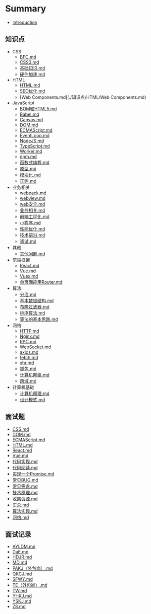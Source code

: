 
# Summary
* [Introduction](README.md)
    
## 知识点
* CSS
  * [BFC.md](./知识点/CSS/BFC.md) 
  * [CSS3.md](./知识点/CSS/CSS3.md) 
  * [基础知识.md](./知识点/CSS/基础知识.md) 
  * [硬件加速.md](./知识点/CSS/硬件加速.md) 
* HTML
  * [HTML.md](./知识点/HTML/HTML.md) 
  * [SEO优化.md](./知识点/HTML/SEO优化.md) 
  * [Web Components.md](./知识点/HTML/Web Components.md) 
* JavaScript
  * [BOM和HTML5.md](./知识点/JavaScript/BOM和HTML5.md) 
  * [Babel.md](./知识点/JavaScript/Babel.md) 
  * [Canvas.md](./知识点/JavaScript/Canvas.md) 
  * [DOM.md](./知识点/JavaScript/DOM.md) 
  * [ECMAScript.md](./知识点/JavaScript/ECMAScript.md) 
  * [EventLoop.md](./知识点/JavaScript/EventLoop.md) 
  * [NodeJS.md](./知识点/JavaScript/NodeJS.md) 
  * [TypeScript.md](./知识点/JavaScript/TypeScript.md) 
  * [Worker.md](./知识点/JavaScript/Worker.md) 
  * [npm.md](./知识点/JavaScript/npm.md) 
  * [函数式编程.md](./知识点/JavaScript/函数式编程.md) 
  * [原型.md](./知识点/JavaScript/原型.md) 
  * [模块化.md](./知识点/JavaScript/模块化.md) 
  * [正则.md](./知识点/JavaScript/正则.md) 
* 业务相关
  * [webpack.md](./知识点/业务相关/webpack.md) 
  * [webview.md](./知识点/业务相关/webview.md) 
  * [web安全.md](./知识点/业务相关/web安全.md) 
  * [业务相关.md](./知识点/业务相关/业务相关.md) 
  * [前端工程化.md](./知识点/业务相关/前端工程化.md) 
  * [小程序.md](./知识点/业务相关/小程序.md) 
  * [性能优化.md](./知识点/业务相关/性能优化.md) 
  * [技术前沿.md](./知识点/业务相关/技术前沿.md) 
  * [调试.md](./知识点/业务相关/调试.md) 
* 其他
  * [其他问题.md](./知识点/其他/其他问题.md) 
* 前端框架
  * [React.md](./知识点/前端框架/React.md) 
  * [Vue.md](./知识点/前端框架/Vue.md) 
  * [Vuex.md](./知识点/前端框架/Vuex.md) 
  * [单页面应用Router.md](./知识点/前端框架/单页面应用Router.md) 
* 算法
  * [分治.md](./知识点/算法/分治.md) 
  * [基本数据结构.md](./知识点/算法/基本数据结构.md) 
  * [布隆过滤器.md](./知识点/算法/布隆过滤器.md) 
  * [排序算法.md](./知识点/算法/排序算法.md) 
  * [算法的基本思路.md](./知识点/算法/算法的基本思路.md) 
* 网络
  * [HTTP.md](./知识点/网络/HTTP.md) 
  * [Nginx.md](./知识点/网络/Nginx.md) 
  * [RPC.md](./知识点/网络/RPC.md) 
  * [WebSocket.md](./知识点/网络/WebSocket.md) 
  * [axios.md](./知识点/网络/axios.md) 
  * [fetch.md](./知识点/网络/fetch.md) 
  * [xhr.md](./知识点/网络/xhr.md) 
  * [抓包.md](./知识点/网络/抓包.md) 
  * [计算机网络.md](./知识点/网络/计算机网络.md) 
  * [跨域.md](./知识点/网络/跨域.md) 
* 计算机基础
  * [计算机原理.md](./知识点/计算机基础/计算机原理.md) 
  * [设计模式.md](./知识点/计算机基础/设计模式.md) 

## 面试题
* [CSS.md](./面试题/CSS.md) 
* [DOM.md](./面试题/DOM.md) 
* [ECMAScript.md](./面试题/ECMAScript.md) 
* [HTML.md](./面试题/HTML.md) 
* [React.md](./面试题/React.md) 
* [Vue.md](./面试题/Vue.md) 
* [代码实现.md](./面试题/代码实现.md) 
* [代码阅读.md](./面试题/代码阅读.md) 
* [实现一个Promise.md](./面试题/实现一个Promise.md) 
* [常见BUG.md](./面试题/常见BUG.md) 
* [常见需求.md](./面试题/常见需求.md) 
* [技术原理.md](./面试题/技术原理.md) 
* [收集资源.md](./面试题/收集资源.md) 
* [汇总.md](./面试题/汇总.md) 
* [算法实现.md](./面试题/算法实现.md) 
* [网络.md](./面试题/网络.md) 

## 面试记录
* [AYLDM.md](./面试记录/AYLDM.md) 
* [DaE.md](./面试记录/DaE.md) 
* [HDJR.md](./面试记录/HDJR.md) 
* [MD.md](./面试记录/MD.md) 
* [PAKJ（外包岗）.md](./面试记录/PAKJ（外包岗）.md) 
* [QKCJ.md](./面试记录/QKCJ.md) 
* [SFWY.md](./面试记录/SFWY.md) 
* [TE（外包岗）.md](./面试记录/TE（外包岗）.md) 
* [TW.md](./面试记录/TW.md) 
* [YHKJ.md](./面试记录/YHKJ.md) 
* [YSKJ.md](./面试记录/YSKJ.md) 
* [Z8.md](./面试记录/Z8.md) 
